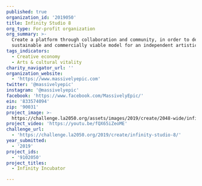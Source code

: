 ```yaml
---
published: true
organization_id: '2019050'
title: Infinity Studio 8
org_type: For-profit organization
org_summary: >-
  Create a platform through collaboration and community, in order to develop a
  sustainable and commercially viable model for an independent artistic career.
tags_indicators:
  - Creative economy
  - Arts & cultural vitality
charity_navigator_url: ''
organization_website:
  - 'https://www.massivelyepic.com'
twitter: '@massivelyepic'
instagram: '@massivelyepic'
facebook: 'https://www.facebook.com/MassivelyEpic/'
ein: '833574094'
zip: '90031'
project_image: >-
  https://challenge.la2050.org/assets/images/2019/create/2048-wide/infinity-studio-8.jpg
project_video: 'https://youtu.be/fQX65iZeoME'
challenge_url:
  - 'https://challenge.la2050.org/2019/create/infinity-studio-8/'
year_submitted:
  - '2019'
project_ids:
  - '9102050'
project_titles:
  - Infinity Incubator

---
```


